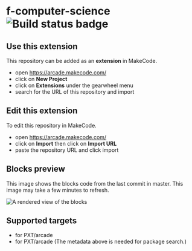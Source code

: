 # f-computer-science ![Build status badge](https://github.com/charliepratap/f-computer-science/workflows/MakeCode/badge.svg)



## Use this extension

This repository can be added as an **extension** in MakeCode.

* open https://arcade.makecode.com/
* click on **New Project**
* click on **Extensions** under the gearwheel menu
* search for the URL of this repository and import

## Edit this extension

To edit this repository in MakeCode.

* open https://arcade.makecode.com/
* click on **Import** then click on **Import URL**
* paste the repository URL and click import

## Blocks preview

This image shows the blocks code from the last commit in master.
This image may take a few minutes to refresh.

![A rendered view of the blocks](https://github.com/charliepratap/f-computer-science/raw/master/.makecode/blocks.png)

## Supported targets

* for PXT/arcade
* for PXT/arcade
(The metadata above is needed for package search.)

